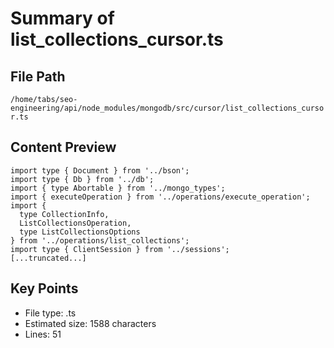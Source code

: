 # Summary of list_collections_cursor.ts
  
## File Path
`/home/tabs/seo-engineering/api/node_modules/mongodb/src/cursor/list_collections_cursor.ts`

## Content Preview
```
import type { Document } from '../bson';
import type { Db } from '../db';
import { type Abortable } from '../mongo_types';
import { executeOperation } from '../operations/execute_operation';
import {
  type CollectionInfo,
  ListCollectionsOperation,
  type ListCollectionsOptions
} from '../operations/list_collections';
import type { ClientSession } from '../sessions';
[...truncated...]
```

## Key Points
- File type: .ts
- Estimated size: 1588 characters
- Lines: 51
